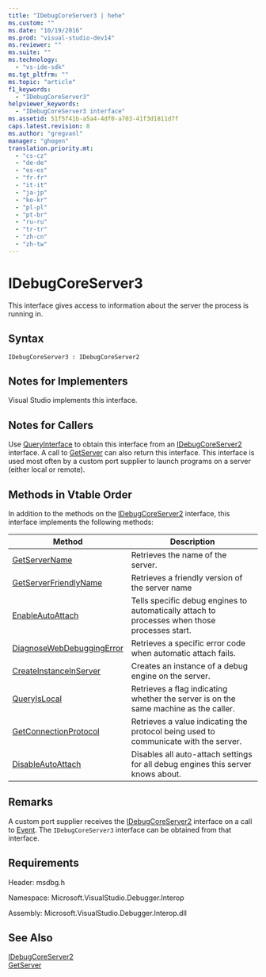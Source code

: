 ```yaml
---
title: "IDebugCoreServer3 | hehe"
ms.custom: ""
ms.date: "10/19/2016"
ms.prod: "visual-studio-dev14"
ms.reviewer: ""
ms.suite: ""
ms.technology: 
  - "vs-ide-sdk"
ms.tgt_pltfrm: ""
ms.topic: "article"
f1_keywords: 
  - "IDebugCoreServer3"
helpviewer_keywords: 
  - "IDebugCoreServer3 interface"
ms.assetid: 51f5f41b-a5a4-4df0-a703-41f3d1811d7f
caps.latest.revision: 8
ms.author: "gregvanl"
manager: "ghogen"
translation.priority.mt: 
  - "cs-cz"
  - "de-de"
  - "es-es"
  - "fr-fr"
  - "it-it"
  - "ja-jp"
  - "ko-kr"
  - "pl-pl"
  - "pt-br"
  - "ru-ru"
  - "tr-tr"
  - "zh-cn"
  - "zh-tw"
---
```

# IDebugCoreServer3
This interface gives access to information about the server the process is running in.  
  
## Syntax  
  
```  
IDebugCoreServer3 : IDebugCoreServer2  
```  
  
## Notes for Implementers  
 Visual Studio implements this interface.  
  
## Notes for Callers  
 Use [QueryInterface](../Topic/QueryInterface.md) to obtain this interface from an [IDebugCoreServer2](../extensibility-debugger-reference/idebugcoreserver2.md) interface. A call to [GetServer](../extensibility-debugger-reference/idebugdefaultport2--getserver.md) can also return this interface. This interface is used most often by a custom port supplier to launch programs on a server (either local or remote).  
  
## Methods in Vtable Order  
 In addition to the methods on the [IDebugCoreServer2](../extensibility-debugger-reference/idebugcoreserver2.md) interface, this interface implements the following methods:  
  
|Method|Description|  
|------------|-----------------|  
|[GetServerName](../extensibility-debugger-reference/idebugcoreserver3--getservername.md)|Retrieves the name of the server.|  
|[GetServerFriendlyName](../extensibility-debugger-reference/idebugcoreserver3--getserverfriendlyname.md)|Retrieves a friendly version of the server name|  
|[EnableAutoAttach](../extensibility-debugger-reference/idebugcoreserver3--enableautoattach.md)|Tells specific debug engines to automatically attach to processes when those processes start.|  
|[DiagnoseWebDebuggingError](../extensibility-debugger-reference/idebugcoreserver3--diagnosewebdebuggingerror.md)|Retrieves a specific error code when automatic attach fails.|  
|[CreateInstanceInServer](../extensibility-debugger-reference/idebugcoreserver3--createinstanceinserver.md)|Creates an instance of a debug engine on the server.|  
|[QueryIsLocal](../extensibility-debugger-reference/idebugcoreserver3--queryislocal.md)|Retrieves a flag indicating whether the server is on the same machine as the caller.|  
|[GetConnectionProtocol](../extensibility-debugger-reference/idebugcoreserver3--getconnectionprotocol.md)|Retrieves a value indicating the protocol being used to communicate with the server.|  
|[DisableAutoAttach](../extensibility-debugger-reference/idebugcoreserver3--disableautoattach.md)|Disables all auto-attach settings for all debug engines this server knows about.|  
  
## Remarks  
 A custom port supplier receives the [IDebugCoreServer2](../extensibility-debugger-reference/idebugcoreserver2.md) interface on a call to [Event](../extensibility-debugger-reference/idebugportevents2--event.md). The `IDebugCoreServer3` interface can be obtained from that interface.  
  
## Requirements  
 Header: msdbg.h  
  
 Namespace: Microsoft.VisualStudio.Debugger.Interop  
  
 Assembly: Microsoft.VisualStudio.Debugger.Interop.dll  
  
## See Also  
 [IDebugCoreServer2](../extensibility-debugger-reference/idebugcoreserver2.md)   
 [GetServer](../extensibility-debugger-reference/idebugdefaultport2--getserver.md)